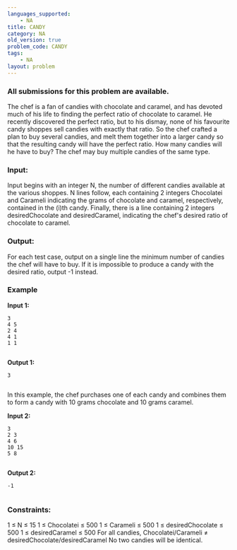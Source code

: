```yaml
---
languages_supported:
    - NA
title: CANDY
category: NA
old_version: true
problem_code: CANDY
tags:
    - NA
layout: problem
---
```

###  All submissions for this problem are available. 

The chef is a fan of candies with chocolate and caramel, and has devoted much of his life to finding the perfect ratio of chocolate to caramel. He recently discovered the perfect ratio, but to his dismay, none of his favourite candy shoppes sell candies with exactly that ratio. So the chef crafted a plan to buy several candies, and melt them together into a larger candy so that the resulting candy will have the perfect ratio. How many candies will he have to buy? The chef may buy multiple candies of the same type.

### Input:

Input begins with an integer N, the number of different candies available at the various shoppes. N lines follow, each containing 2 integers Chocolatei and Carameli indicating the grams of chocolate and caramel, respectively, contained in the (i)th candy. Finally, there is a line containing 2 integers desiredChocolate and desiredCaramel, indicating the chef's desired ratio of chocolate to caramel.

### Output:

For each test case, output on a single line the minimum number of candies the chef will have to buy. If it is impossible to produce a candy with the desired ratio, output -1 instead.

### Example

**Input 1:**

```
3
4 5
2 4
4 1
1 1
 
```
**Output 1:**

```
3
 
```
In this example, the chef purchases one of each candy and combines them to form a candy with 10 grams chocolate and 10 grams caramel.

**Input 2:**

```
3
2 3
4 6
10 15
5 8
 
```
**Output 2:**

```
-1
 
```
### Constraints:

1 ≤ N ≤ 15
 1 ≤ Chocolatei ≤ 500
 1 ≤ Carameli ≤ 500
 1 ≤ desiredChocolate ≤ 500
 1 ≤ desiredCaramel ≤ 500
 For all candies, Chocolatei/Carameli ≠ desiredChocolate/desiredCaramel
 No two candies will be identical.